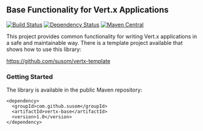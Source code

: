 ## Base Functionality for Vert.x Applications

[![Build Status](https://travis-ci.org/susom/vertx-base.svg?branch=master)](https://travis-ci.org/susom/vertx-base)
[![Dependency Status](https://www.versioneye.com/user/projects/59b6f4fa368b083812017bc8/badge.svg?style=flat)](https://www.versioneye.com/user/projects/59b6f4fa368b083812017bc8)
[![Maven Central](https://maven-badges.herokuapp.com/maven-central/com.github.susom/vertx-base/badge.svg)](https://maven-badges.herokuapp.com/maven-central/com.github.susom/vertx-base)

This project provides common functionality for writing Vert.x applications
in a safe and maintainable way. There is a template project available that
shows how to use this library:

https://github.com/susom/vertx-template

### Getting Started

The library is available in the public Maven repository:

```
<dependency>
  <groupId>com.github.susom</groupId>
  <artifactId>vertx-base</artifactId>
  <version>1.0</version>
</dependency>
```
